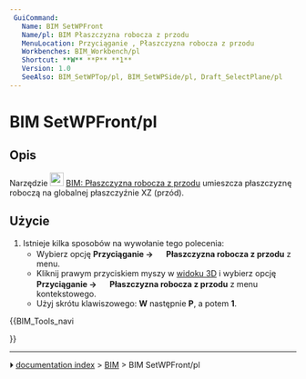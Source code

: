 ```yaml
---
 GuiCommand:
   Name: BIM SetWPFront
   Name/pl: BIM Płaszczyzna robocza z przodu
   MenuLocation: Przyciąganie , Płaszczyzna robocza z przodu
   Workbenches: BIM_Workbench/pl
   Shortcut: **W** **P** **1**
   Version: 1.0
   SeeAlso: BIM_SetWPTop/pl, BIM_SetWPSide/pl, Draft_SelectPlane/pl
---
```


# BIM SetWPFront/pl



## Opis

Narzędzie <img alt="" src=images/BIM_SetWPFront.svg  style="width:24px;"> [BIM: Płaszczyzna robocza z przodu](BIM_SetWPFront/pl.md) umieszcza płaszczyznę roboczą na globalnej płaszczyźnie XZ (przód).



## Użycie

1.  Istnieje kilka sposobów na wywołanie tego polecenia:
    -   Wybierz opcję **Przyciąganie → <img src="images/BIM_SetWPFront.svg" width=16px> Płaszczyzna robocza z przodu** z menu.
    -   Kliknij prawym przyciskiem myszy w [widoku 3D](3D_view/pl.md) i wybierz opcję **Przyciąganie → <img src="images/BIM_SetWPFront.svg" width=16px> Płaszczyzna robocza z przodu** z menu kontekstowego.
    -   Użyj skrótu klawiszowego: **W** następnie **P**, a potem **1**.





{{BIM_Tools_navi

}}



---
⏵ [documentation index](../README.md) > [BIM](BIM_Workbench.md) > BIM SetWPFront/pl
